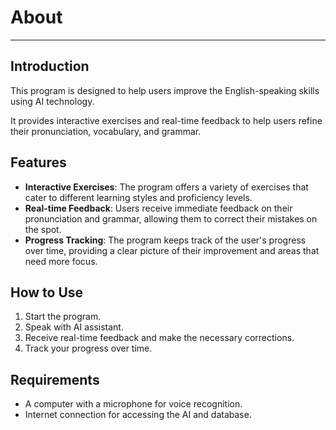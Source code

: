 # About

---

## Introduction

This program is designed to help users improve the English-speaking skills using AI technology.

It provides interactive exercises and real-time feedback to help users refine their pronunciation, vocabulary, and
grammar.

## Features

- **Interactive Exercises**: The program offers a variety of exercises that cater to different learning styles and
  proficiency levels.
- **Real-time Feedback**: Users receive immediate feedback on their pronunciation and grammar, allowing them to correct
  their mistakes on the spot.
- **Progress Tracking**: The program keeps track of the user's progress over time, providing a clear picture of their
  improvement and areas that need more focus.

## How to Use

1. Start the program.
2. Speak with AI assistant.
3. Receive real-time feedback and make the necessary corrections.
4. Track your progress over time.

## Requirements

- A computer with a microphone for voice recognition.
- Internet connection for accessing the AI and database.

